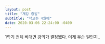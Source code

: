 ```yaml
---
layout: post
title: "개강 증발"
subtitle: "학교는 4월에"
date: 2020-03-06 22:24:00 -0400
---
```


  1학기 전체 비대면 강의가 결정됐다.
  이게 무슨 일인지..